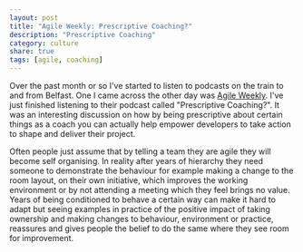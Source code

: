 ```yaml
---
layout: post
title: "Agile Weekly: Prescriptive Coaching?"
description: "Prescriptive Coaching"
category: culture
share: true
tags: [agile, coaching]
---
```


Over the past month or so I've started to listen to podcasts on the train to and from Belfast. One I came across the other day was [Agile Weekly](http://agileweekly.com/). I've just finished listening to their podcast called "Prescriptive Coaching?". It was an interesting discussion on how by being prescriptive about certain things as a coach you can actually help empower developers to take action to shape and deliver their project. 

Often people just assume that by telling a team they are agile they will become self organising. In reality after years of hierarchy they need someone to demonstrate the behaviour for example making a change to the room layout, on their own initiative, which improves the working environment or by not attending a meeting which they feel brings no value. Years of being conditioned to behave a certain way can make it hard to adapt but seeing examples in practice of the positive impact of taking ownership and making changes to behaviour, environment or practice, reassures and gives people the belief to do the same where they see room for improvement. 